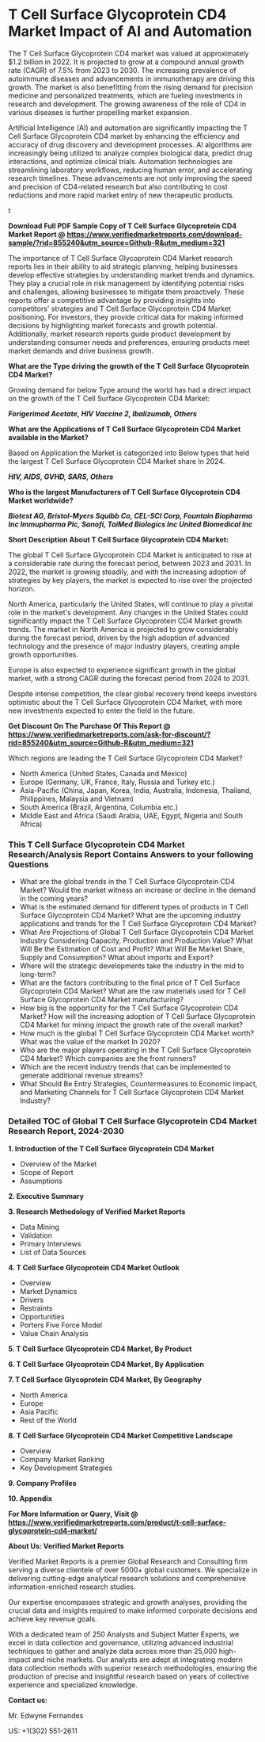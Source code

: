 <meta name="title" content="Global T Cell Surface Glycoprotein CD4 Market Impact of AI and Automation"><meta name="description" content="The T Cell Surface Glycoprotein CD4 market was valued at approximately $1.2 billion in 2022. It is projected to grow at a compound annual growth rate (CAGR) of 7.5% fr"><meta name="title" content="T Cell Surface Glycoprotein CD4 Market Size, Share, Scope, Trends, Growth, Opportunities, Analysis, Forecast"><h1>T Cell Surface Glycoprotein CD4 Market Impact of AI and Automation</h1><p>The T Cell Surface Glycoprotein CD4 market was valued at approximately $1.2 billion in 2022. It is projected to grow at a compound annual growth rate (CAGR) of 7.5% from 2023 to 2030. The increasing prevalence of autoimmune diseases and advancements in immunotherapy are driving this growth. The market is also benefitting from the rising demand for precision medicine and personalized treatments, which are fueling investments in research and development. The growing awareness of the role of CD4 in various diseases is further propelling market expansion.</p><p>Artificial Intelligence (AI) and automation are significantly impacting the T Cell Surface Glycoprotein CD4 market by enhancing the efficiency and accuracy of drug discovery and development processes. AI algorithms are increasingly being utilized to analyze complex biological data, predict drug interactions, and optimize clinical trials. Automation technologies are streamlining laboratory workflows, reducing human error, and accelerating research timelines. These advancements are not only improving the speed and precision of CD4-related research but also contributing to cost reductions and more rapid market entry of new therapeutic products.</p>t</p><p id="" class=""><strong>Download Full PDF Sample Copy of T Cell Surface Glycoprotein CD4 Market Report @ <a href="https://www.verifiedmarketreports.com/download-sample/?rid=855240&utm_source=Github-R&utm_medium=321" target="_blank">https://www.verifiedmarketreports.com/download-sample/?rid=855240&utm_source=Github-R&utm_medium=321</a></strong></p><p>The importance of&nbsp;T Cell Surface Glycoprotein CD4 Market research reports lies in their ability to aid strategic planning, helping businesses develop effective strategies by understanding market trends and dynamics. They play a crucial role in risk management by identifying potential risks and challenges, allowing businesses to mitigate them proactively. These reports offer a competitive advantage by providing insights into competitors' strategies and T Cell Surface Glycoprotein CD4 Market positioning. For investors, they provide critical data for making informed decisions by highlighting market forecasts and growth potential. Additionally, market research reports guide product development by understanding consumer needs and preferences, ensuring products meet market demands and drive business growth.</p><p><strong>What are the&nbsp;Type driving the growth of the T Cell Surface Glycoprotein CD4 Market?</strong></p><p id="" class="">Growing demand for below Type around the world has had a direct impact on the growth of the T Cell Surface Glycoprotein CD4 Market:</p><em><strong>Forigerimod Acetate, HIV Vaccine 2, Ibalizumab, Others</strong></em></p><strong>What are the&nbsp;Applications&nbsp;of T Cell Surface Glycoprotein CD4 Market available in the Market?</strong></p><p id="" class="">Based on Application the Market is categorized into Below types that held the largest T Cell Surface Glycoprotein CD4 Market share In 2024.</p><em><strong>HIV, AIDS, GVHD, SARS, Others</strong></em></p><strong>Who is the largest Manufacturers of T Cell Surface Glycoprotein CD4 Market worldwide?</strong></p><p><em><strong>Biotest AG, Bristol-Myers Squibb Co, CEL-SCI Corp, Fountain Biopharma Inc Immupharma Plc, Sanofi, TaiMed Biologics Inc United Biomedical Inc</strong></em></p><p id="" class=""><strong>Short Description About T Cell Surface Glycoprotein CD4 Market:</strong></p><p>The global T Cell Surface Glycoprotein CD4 Market is anticipated to rise at a considerable rate during the forecast period, between 2023 and 2031. In 2022, the market is growing steadily, and with the increasing adoption of strategies by key players, the market is expected to rise over the projected horizon.</p><p>North America, particularly the United States, will continue to play a pivotal role in the market's development. Any changes in the United States could significantly impact the T Cell Surface Glycoprotein CD4 Market growth trends. The market in North America is projected to grow considerably during the forecast period, driven by the high adoption of advanced technology and the presence of major industry players, creating ample growth opportunities.</p><p>Europe is also expected to experience significant growth in the global market, with a strong CAGR during the forecast period from 2024 to 2031.</p><p>Despite intense competition, the clear global recovery trend keeps investors optimistic about the T Cell Surface Glycoprotein CD4 Market, with more new investments expected to enter the field in the future.</p><p id="" class=""><strong>Get Discount On The Purchase Of This Report @ <a href="https://www.verifiedmarketreports.com/ask-for-discount/?rid=855240&utm_source=Github-R&utm_medium=321" target="_blank">https://www.verifiedmarketreports.com/ask-for-discount/?rid=855240&utm_source=Github-R&utm_medium=321</a></strong></p>Which regions are leading the T Cell Surface Glycoprotein CD4 Market?</p><ul><li>North America (United States, Canada and Mexico)</li><li>Europe (Germany, UK, France, Italy, Russia and Turkey etc.)</li><li>Asia-Pacific (China, Japan, Korea, India, Australia, Indonesia, Thailand, Philippines, Malaysia and Vietnam)</li><li>South America (Brazil, Argentina, Columbia etc.)</li><li>Middle East and Africa (Saudi Arabia, UAE, Egypt, Nigeria and South Africa)</li></ul><h3 id="" class="">This T Cell Surface Glycoprotein CD4 Market Research/Analysis Report Contains Answers to your following Questions</h3><ul><li>What are the global trends in the T Cell Surface Glycoprotein CD4 Market? Would the market witness an increase or decline in the demand in the coming years?</li><li>What is the estimated demand for different types of products in T Cell Surface Glycoprotein CD4 Market? What are the upcoming industry applications and trends for the T Cell Surface Glycoprotein CD4 Market?</li><li>What Are Projections of Global T Cell Surface Glycoprotein CD4 Market Industry Considering Capacity, Production and Production Value? What Will Be the Estimation of Cost and Profit? What Will Be Market Share, Supply and Consumption? What about imports and Export?</li><li>Where will the strategic developments take the industry in the mid to long-term?</li><li>What are the factors contributing to the final price of T Cell Surface Glycoprotein CD4 Market? What are the raw materials used for T Cell Surface Glycoprotein CD4 Market manufacturing?</li><li>How big is the opportunity for the T Cell Surface Glycoprotein CD4 Market? How will the increasing adoption of T Cell Surface Glycoprotein CD4 Market for mining impact the growth rate of the overall market?</li><li>How much is the global T Cell Surface Glycoprotein CD4 Market worth? What was the value of the market In 2020?</li><li>Who are the major players operating in the T Cell Surface Glycoprotein CD4 Market? Which companies are the front runners?</li><li>Which are the recent industry trends that can be implemented to generate additional revenue streams?</li><li>What Should Be Entry Strategies, Countermeasures to Economic Impact, and Marketing Channels for T Cell Surface Glycoprotein CD4 Market Industry?</li></ul><h3 id="" class="">Detailed TOC of Global T Cell Surface Glycoprotein CD4 Market Research Report, 2024-2030</h3><p id="" class=""><strong>1. Introduction of the T Cell Surface Glycoprotein CD4 Market</strong></p><ul><li>Overview of the Market</li><li>Scope of Report</li><li>Assumptions</li></ul><p id="" class=""><strong>2. Executive Summary</strong></p><p id="" class=""><strong>3. Research Methodology of Verified Market Reports</strong></p><ul><li>Data Mining</li><li>Validation</li><li>Primary Interviews</li><li>List of Data Sources</li></ul><p id="" class=""><strong>4. T Cell Surface Glycoprotein CD4 Market Outlook</strong></p><ul><li>Overview</li><li>Market Dynamics</li><li>Drivers</li><li>Restraints</li><li>Opportunities</li><li>Porters Five Force Model</li><li>Value Chain Analysis</li></ul><p id="" class=""><strong>5. T Cell Surface Glycoprotein CD4 Market, By Product</strong></p><p id="" class=""><strong>6. T Cell Surface Glycoprotein CD4 Market, By Application</strong></p><p id="" class=""><strong>7. T Cell Surface Glycoprotein CD4 Market, By Geography</strong></p><ul><li>North America</li><li>Europe</li><li>Asia Pacific</li><li>Rest of the World</li></ul><p id="" class=""><strong>8. T Cell Surface Glycoprotein CD4 Market Competitive Landscape</strong></p><ul><li>Overview</li><li>Company Market Ranking</li><li>Key Development Strategies</li></ul><p id="" class=""><strong>9. Company Profiles</strong></p><p id="" class=""><strong>10. Appendix</strong></p><p id="" class=""><strong>For More Information or Query, Visit @ <a href="https://www.verifiedmarketreports.com/product/t-cell-surface-glycoprotein-cd4-market/" target="_blank">https://www.verifiedmarketreports.com/product/t-cell-surface-glycoprotein-cd4-market/</a></strong></p><p id="" class=""><strong>About Us: Verified Market Reports</strong></p><p id="" class="">Verified Market Reports is a premier Global Research and Consulting firm serving a diverse clientele of over 5000+ global customers. We specialize in delivering cutting-edge analytical research solutions and comprehensive information-enriched research studies.</p><p id="" class="">Our expertise encompasses strategic and growth analyses, providing the crucial data and insights required to make informed corporate decisions and achieve key revenue goals.</p><p id="" class="">With a dedicated team of 250 Analysts and Subject Matter Experts, we excel in data collection and governance, utilizing advanced industrial techniques to gather and analyze data across more than 25,000 high-impact and niche markets. Our analysts are adept at integrating modern data collection methods with superior research methodologies, ensuring the production of precise and insightful research based on years of collective experience and specialized knowledge.</p><p id="" class=""><strong>Contact us:</strong></p><p id="" class="">Mr. Edwyne Fernandes</p><p id="" class="">US: +1(302) 551-2611</p>